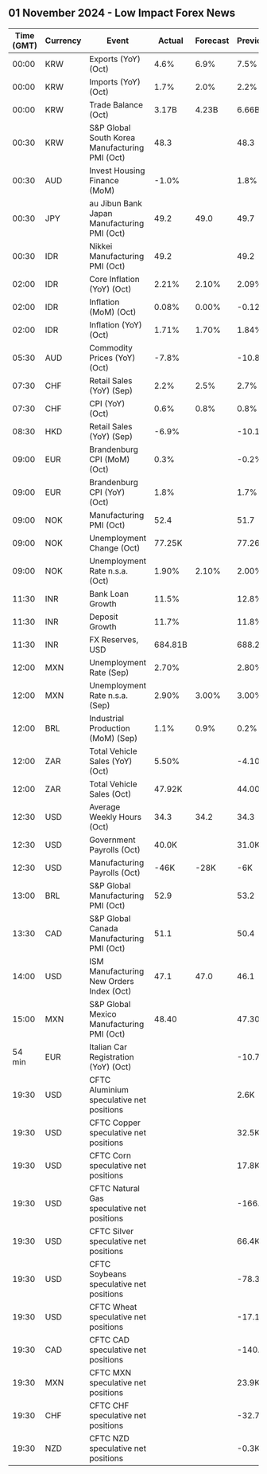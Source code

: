 ## 01 November 2024 - Low Impact Forex News

| Time (GMT) | Currency | Event | Actual | Forecast | Previous |
|------|----------|-------|--------|----------|----------|
| 00:00 | KRW | Exports (YoY) (Oct) | 4.6% | 6.9% | 7.5% |
| 00:00 | KRW | Imports (YoY) (Oct) | 1.7% | 2.0% | 2.2% |
| 00:00 | KRW | Trade Balance (Oct) | 3.17B | 4.23B | 6.66B |
| 00:30 | KRW | S&P Global South Korea Manufacturing PMI (Oct) | 48.3 |  | 48.3 |
| 00:30 | AUD | Invest Housing Finance (MoM) | -1.0% |  | 1.8% |
| 00:30 | JPY | au Jibun Bank Japan Manufacturing PMI (Oct) | 49.2 | 49.0 | 49.7 |
| 00:30 | IDR | Nikkei Manufacturing PMI (Oct) | 49.2 |  | 49.2 |
| 02:00 | IDR | Core Inflation (YoY) (Oct) | 2.21% | 2.10% | 2.09% |
| 02:00 | IDR | Inflation (MoM) (Oct) | 0.08% | 0.00% | -0.12% |
| 02:00 | IDR | Inflation (YoY) (Oct) | 1.71% | 1.70% | 1.84% |
| 05:30 | AUD | Commodity Prices (YoY) (Oct) | -7.8% |  | -10.8% |
| 07:30 | CHF | Retail Sales (YoY) (Sep) | 2.2% | 2.5% | 2.7% |
| 07:30 | CHF | CPI (YoY) (Oct) | 0.6% | 0.8% | 0.8% |
| 08:30 | HKD | Retail Sales (YoY) (Sep) | -6.9% |  | -10.1% |
| 09:00 | EUR | Brandenburg CPI (MoM) (Oct) | 0.3% |  | -0.2% |
| 09:00 | EUR | Brandenburg CPI (YoY) (Oct) | 1.8% |  | 1.7% |
| 09:00 | NOK | Manufacturing PMI (Oct) | 52.4 |  | 51.7 |
| 09:00 | NOK | Unemployment Change (Oct) | 77.25K |  | 77.26K |
| 09:00 | NOK | Unemployment Rate n.s.a. (Oct) | 1.90% | 2.10% | 2.00% |
| 11:30 | INR | Bank Loan Growth | 11.5% |  | 12.8% |
| 11:30 | INR | Deposit Growth | 11.7% |  | 11.8% |
| 11:30 | INR | FX Reserves, USD | 684.81B |  | 688.27B |
| 12:00 | MXN | Unemployment Rate (Sep) | 2.70% |  | 2.80% |
| 12:00 | MXN | Unemployment Rate n.s.a. (Sep) | 2.90% | 3.00% | 3.00% |
| 12:00 | BRL | Industrial Production (MoM) (Sep) | 1.1% | 0.9% | 0.2% |
| 12:00 | ZAR | Total Vehicle Sales (YoY) (Oct) | 5.50% |  | -4.10% |
| 12:00 | ZAR | Total Vehicle Sales (Oct) | 47.92K |  | 44.00K |
| 12:30 | USD | Average Weekly Hours (Oct) | 34.3 | 34.2 | 34.3 |
| 12:30 | USD | Government Payrolls (Oct) | 40.0K |  | 31.0K |
| 12:30 | USD | Manufacturing Payrolls (Oct) | -46K | -28K | -6K |
| 13:00 | BRL | S&P Global Manufacturing PMI (Oct) | 52.9 |  | 53.2 |
| 13:30 | CAD | S&P Global Canada Manufacturing PMI (Oct) | 51.1 |  | 50.4 |
| 14:00 | USD | ISM Manufacturing New Orders Index (Oct) | 47.1 | 47.0 | 46.1 |
| 15:00 | MXN | S&P Global Mexico Manufacturing PMI (Oct) | 48.40 |  | 47.30 |
| 54 min | EUR | Italian Car Registration (YoY) (Oct) |  |  | -10.7% |
| 19:30 | USD | CFTC Aluminium speculative net positions |  |  | 2.6K |
| 19:30 | USD | CFTC Copper speculative net positions |  |  | 32.5K |
| 19:30 | USD | CFTC Corn speculative net positions |  |  | 17.8K |
| 19:30 | USD | CFTC Natural Gas speculative net positions |  |  | -166.2K |
| 19:30 | USD | CFTC Silver speculative net positions |  |  | 66.4K |
| 19:30 | USD | CFTC Soybeans speculative net positions |  |  | -78.3K |
| 19:30 | USD | CFTC Wheat speculative net positions |  |  | -17.1K |
| 19:30 | CAD | CFTC CAD speculative net positions |  |  | -140.6K |
| 19:30 | MXN | CFTC MXN speculative net positions |  |  | 23.9K |
| 19:30 | CHF | CFTC CHF speculative net positions |  |  | -32.7K |
| 19:30 | NZD | CFTC NZD speculative net positions |  |  | -0.3K |
